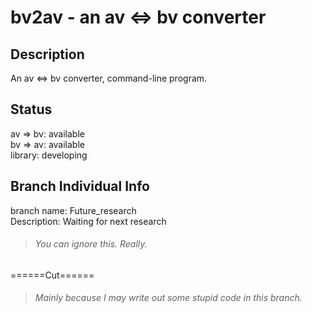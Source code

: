 bv2av - an av <=> bv converter
==============================

Description
-----------

An av <=> bv converter, command-line program.

Status
------

av => bv: available  
bv => av: available  
library: developing

Branch Individual Info
----------------------

branch name: Future_research  
Description: Waiting for next research

> ###### You can ignore this. Really.

======Cut======

> ###### Mainly because I may write out some stupid code in this branch.

